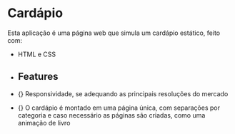 # Cardápio

Esta aplicação é uma página web que simula um cardápio estático, feito com:

- HTML e CSS

- ## Features

- {} Responsividade, se adequando as principais resoluções do mercado
- {} O cardápio é montado em uma página única, com separações por categoria e caso necessário as páginas  são criadas, como uma animação de livro

